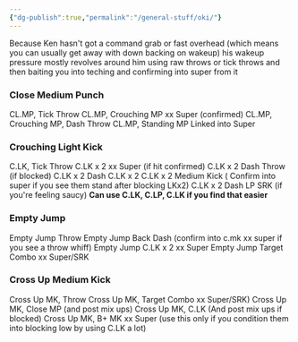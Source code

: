 ```yaml
---
{"dg-publish":true,"permalink":"/general-stuff/oki/"}
---
```


Because Ken hasn't got a command grab or fast overhead (which means you can usually get away with down backing on wakeup) his wakeup pressure mostly revolves around him using raw throws or tick throws and then baiting you into teching and confirming into super from it 
### Close Medium Punch 
CL.MP, Tick Throw 
CL.MP, Crouching MP xx Super (confirmed) 
CL.MP, Crouching MP, Dash Throw 
CL.MP, Standing MP Linked into Super 
### Crouching Light Kick 
C.LK, Tick Throw 
C.LK x 2 xx Super (if hit confirmed) 
C.LK x 2 Dash Throw (if blocked) 
C.LK x 2 Dash C.LK x 2 
C.LK x 2 Medium Kick ( Confirm into super if you see them stand after blocking LKx2) 
C.LK x 2 Dash LP SRK (if you're feeling saucy) 
**Can use C.LK, C.LP, C.LK if you find that easier** 
### Empty Jump 
Empty Jump Throw 
Empty Jump Back Dash (confirm into c.mk xx super if you see a throw whiff) 
Empty Jump C.LK x 2 xx Super 
Empty Jump Target Combo xx Super/SRK 
### Cross Up Medium Kick 
Cross Up MK, Throw 
Cross Up MK, Target Combo xx Super/SRK) 
Cross Up MK, Close MP (and post mix ups) 
Cross Up MK, C.LK (And post mix ups if blocked) 
Cross Up MK, B+ MK xx Super (use this only if you condition them into blocking low by using C.LK a lot)